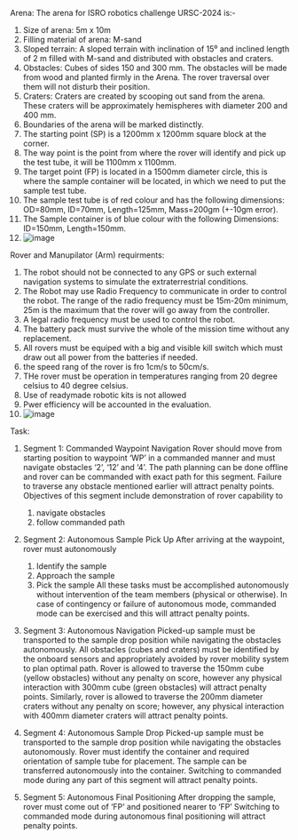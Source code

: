 Arena:
The arena for ISRO robotics challenge URSC-2024 is:-
1.	Size of arena: 5m x 10m
2.	Filling material of arena: M-sand
3.  Sloped terrain: A sloped terrain with inclination of 15⁰ and inclined length of 2 m filled with M-sand and distributed with obstacles and craters.
4.  Obstacles: Cubes of sides 150 and 300 mm. The obstacles will be made from wood and planted firmly in the Arena. The rover traversal over them will not disturb their position.
5.  Craters: Craters are created by scooping out sand from the arena. These craters will be
    approximately hemispheres with diameter 200 and 400 mm.
6.  Boundaries of the arena will be marked distinctly.
7.  The starting point (SP) is a 1200mm x 1200mm square block at the corner.
8.  The way point is the point from where the rover will identify and pick up the test tube, it will be 1100mm x 1100mm.
9.  The target point (FP) is located in a 1500mm diameter circle, this is where the sample container will be located, in which we need to put the sample test tube.
10. The sample test tube is of red colour and has the following dimensions: OD=80mm, ID=70mm, Length=125mm, Mass=200gm (+-10gm error).
11. The Sample container is of blue colour with the following Dimensions: ID=150mm, Length=150mm.
12. ![image](https://github.com/user-attachments/assets/7889b241-b0fa-4ada-bb2a-12df0d32e5b8)


Rover and Manupilator (Arm) requirments:
1. The robot should not be connected to any GPS or such external navigation systems to simulate the extraterrestrial conditions.
2. The Robot may use Radio Frequency to communicate in order to control the robot. The range of the radio frequency must be 15m-20m minimum, 25m is the maximum that the rover will go away from the controller.
3. A legal radio frequency must be used to control the robot.
4. The battery pack must survive the whole of the mission time without any replacement.
5. All rovers must be equiped with a big and visible kill switch which must draw out all power from the batteries if needed.
6. the speed rang of the rover is fro 1cm/s to 50cm/s.
7. THe rover must be operation in temperatures ranging from 20 degree celsius to 40 degree celsius.
8. Use of readymade robotic kits is not allowed
9. Pwer efficiency will be accounted in the evaluation.
10. ![image](https://github.com/user-attachments/assets/9d3d0c77-0327-48de-af5a-a9c1e2fc0e57)


Task:
1. Segment 1: Commanded Waypoint Navigation
    Rover should move from starting position to waypoint ‘WP’ in a commanded manner and must navigate obstacles ‘2’, ‘12’ and ‘4’. The path planning can be done offline and rover can be commanded with exact path for this        segment. Failure to traverse any obstacle mentioned earlier will attract penalty points.
    Objectives of this segment include demonstration of rover capability to
    1. navigate obstacles
    2. follow commanded path

2.  Segment 2: Autonomous Sample Pick Up
    After arriving at the waypoint, rover must autonomously
    1. Identify the sample
    2. Approach the sample
    3. Pick the sample
    All these tasks must be accomplished autonomously without intervention of the team members (physical or otherwise). In case of contingency or failure of autonomous mode, commanded mode can be exercised and this will         attract penalty points.

3. Segment 3: Autonomous Navigation
    Picked-up sample must be transported to the sample drop position while navigating the obstacles autonomously. All obstacles (cubes and craters) must be identified by the onboard sensors and appropriately avoided by          rover mobility system to plan optimal path.
    Rover is allowed to traverse the 150mm cube (yellow obstacles) without any penalty on score, however any physical interaction with 300mm cube (green obstacles) will attract penalty points.
    Similarly, rover is allowed to traverse the 200mm diameter craters without any penalty on score; however, any physical interaction with 400mm diameter craters will attract penalty points.

4. Segment 4: Autonomous Sample Drop
    Picked-up sample must be transported to the sample drop position while navigating the obstacles autonomously. Rover must identify the container and required orientation of sample tube for placement. The sample can be        transferred autonomously into the container. Switching to commanded mode during any part of this segment will attract penalty points.

5. Segment 5: Autonomous Final Positioning
    After dropping the sample, rover must come out of ‘FP’ and positioned nearer to ‘FP’ Switching to commanded mode during autonomous final positioning will attract penalty points.






